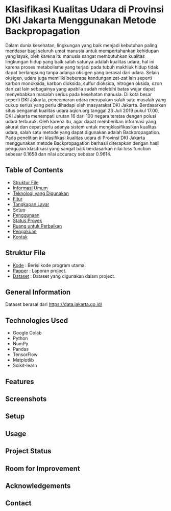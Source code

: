# **Klasifikasi Kualitas Udara di Provinsi DKI Jakarta Menggunakan Metode Backpropagation**

Dalam dunia kesehatan, lingkungan yang baik menjadi kebutuhan paling mendasar bagi seluruh umat manusia 
untuk mempertahankan kehidupan yang layak, oleh karena itu manusia sangat membutuhkan kualitas lingkungan 
hidup yang baik salah satunya adalah kualitas udara, hal ini karena proses metabolisme yang terjadi pada tubuh 
makhluk hidup tidak dapat berlangsung tanpa adanya oksigen yang berasal dari udara. Selain oksigen, udara juga 
memiliki beberapa kandungan zat-zat lain seperti karbon monoksida, karbon dioksida, sulfur dioksida, nitrogen 
oksida, ozon dan zat lain sebagainya yang apabila sudah melebihi batas wajar dapat menyebabkan masalah serius 
pada kesehatan manusia. Di kota besar seperti DKI Jakarta, pencemaran udara merupakan salah satu masalah yang 
cukup serius yang perlu dihadapi oleh masyarakat DKI Jakarta. Berdasarkan situs pengamat kualitas udara 
aqicn.org tanggal 23 Juli 2019 pukul 17.00, DKI Jakarta menempati urutan 16 dari 100 negara teratas dengan 
polusi udara terburuk. Oleh karena itu, agar dapat memberikan informasi yang akurat dan cepat perlu adanya 
sistem untuk mengklasifikasikan kualitas udara, salah satu metode yang dapat digunakan adalah Backpropagation. 
Pada penelitian ini klasifikasi kualitas udara di Provinsi DKI Jakarta menggunakan metode Backpropagation
berhasil diterapkan dengan hasil pengujian klasifikasi yang sangat baik berdasarkan nilai loss function sebesar 
0.1658 dan nilai accuracy sebesar 0.9614.

## Table of Contents
- [Struktur File](##-struktur-file)
- [Informasi Umum](#informasi-umum)
- [Teknologi yang Digunakan](#teknologi-yang-digunakan)
- [Fitur](#fitur)
- [Tangkapan Layar](#tangkapan-layar)
- [Setup](#setup)
- [Penggunaan](#penggunaan)
- [Status Proyek](#status-proyek)
- [Ruang untuk Perbaikan](#ruang-untuk-perbaikan)
- [Pengakuan](#pengakuan)
- [Kontak](#kontak)

## Struktur File
- [Kode](H1D020028_H1D020041_Klasifikasi_Backpropragation.ipynb)  : Berisi kode program utama.
- [Papper](H1D020028_H1D020041_Tugas_Project_JST.pdf)             : Laporan project.
- [Dataset](dataset.csv)                                          : Dataset yang digunakan dalam project.

## General Information
Dataset berasal dari https://data.jakarta.go.id/

## Technologies Used
- Google Colab
- Python
- NumPy
- Pandas
- TensorFlow
- Matplotlib
- Scikit-learn

## Features
## Screenshots
## Setup
## Usage
## Project Status
## Room for Improvement
## Acknowledgements
## Contact
